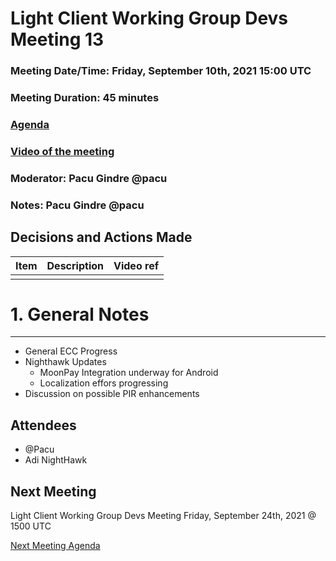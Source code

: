 # Light Client Working Group Devs Meeting 13
### Meeting Date/Time: Friday, September 10th, 2021 15:00 UTC
### Meeting Duration: 45 minutes
### [Agenda](https://github.com/zcash/lcwg/issues/24)
### [Video of the meeting](not-recorded)
### Moderator: Pacu Gindre @pacu
### Notes: Pacu Gindre @pacu

## Decisions and Actions Made
| Item | Description | Video ref |
| ------------- | ----------- | --------- |
| | ||

# 1. General Notes
-------------------------------------------
* General ECC Progress 
* Nighthawk Updates
  - MoonPay Integration underway for Android
  - Localization effors progressing
*  Discussion on possible PIR enhancements

## Attendees
* @Pacu
* Adi NightHawk

## Next Meeting
Light Client Working Group Devs Meeting Friday, September 24th, 2021 @ 1500 UTC

[Next Meeting Agenda](https://github.com/zcash/lcwg/issues/25)
